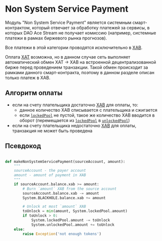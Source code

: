# Non System Service Payment

Модуль "Non System Service Payment" является системным смарт-контрактом, который отвечает за
обработку платежей за сервисы, в которых DAO Ace Stream не получает комиссию
(например, системные платежи в рамках биржевого рынка прогнозов).

Все платежи в этой категории проводятся исключительно в [XAB][2].

Оплата [XAT][1] возможна, но в данном случае сеть выполняет автоматический обмен
XAT -> XAB на встроенной децентрализованной бирже перед проведением транзакции.
Такой обмен происходит за рамками данного смарт-контракта, поэтому в данном разделе
описан только платеж в XAB.


## Алгоритм оплаты

- если на счету плательщика достаточно [XAB][2] для оплаты, то:
    - данное количество XAB списывается с плательщика и сжигается
    - если [`lockedPool`][5] не пустой, такое же количество XAB вводится в оборот (перемещается из [`lockedPool`][5] в [`unlockedPool`][6])
- если на счету плательщика недостаточно [XAB][2] для оплаты, транзакция не может быть проведена


## Псевдокод

```python

def makeNonSystemServicePayment(sourceAccount, amount):
    """
    sourceAccount - the payer account
    amount - amount of payment in XAB
    """
    if sourceAccount.balance.xab >= amount:
        # Burn `amount` XAB from the source account
        sourceAccount.balance.xab -= amount
        System.BLACKHOLE.balance.xab += amount

        # Unlock at most `amount` XAB
        toUnlock = min(amount, System.lockedPool.amount)
        if toUnlock > 0:
            System.lockedPool.amount -= toUnlock
            System.unlockedPool.amount += toUnlock
    else:
        raise Exception('not enough tokens')

```


[1]: ../system-tokens/ace-time.md
[2]: ../system-tokens/ace-byte.md
[5]: ../glossary/system-pools.md#lockedpool
[6]: ../glossary/system-pools.md#unlockedpool
